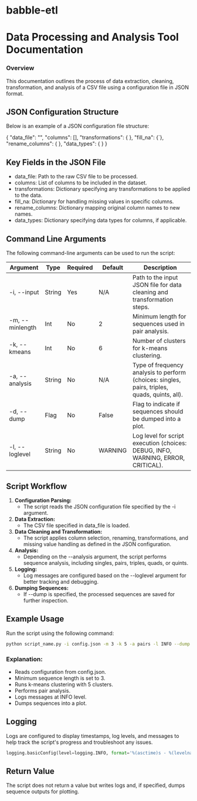 # babble-etl

# Data Processing and Analysis Tool Documentation

### Overview

This documentation outlines the process of data extraction, cleaning, transformation, and analysis of a CSV file using a configuration file in JSON format.


## JSON Configuration Structure
Below is an example of a JSON configuration file structure:

{
    "data_file": "",
    "columns": [],
    "transformations": { },
    "fill_na": {`},
    "rename_columns": { },
    "data_types": { }
}


## Key Fields in the JSON File
* data_file: Path to the raw CSV file to be processed.
* columns: List of columns to be included in the dataset.
* transformations: Dictionary specifying any transformations to be applied to the data.
* fill_na: Dictionary for handling missing values in specific columns.
* rename_columns: Dictionary mapping original column names to new names.
* data_types: Dictionary specifying data types for columns, if applicable.


## Command Line Arguments

The following command-line arguments can be used to run the script:

| Argument         | Type   | Required | Default | Description                                                                                   |
|------------------|--------|----------|---------|-----------------------------------------------------------------------------------------------|
| -i, --input      | String | Yes      | N/A     | Path to the input JSON file for data cleaning and transformation steps.                       |
| -m, --minlength  | Int    | No       | 2       | Minimum length for sequences used in pair analysis.                                           |
| -k, --kmeans     | Int    | No       | 6       | Number of clusters for k-means clustering.                                                    |
| -a, --analysis   | String | No       | N/A     | Type of frequency analysis to perform (choices: singles, pairs, triples, quads, quints, all). |
| -d, --dump       | Flag   | No       | False   | Flag to indicate if sequences should be dumped into a plot.                                   |
| -l, --loglevel   | String | No       | WARNING | Log level for script execution (choices: DEBUG, INFO, WARNING, ERROR, CRITICAL).              |


## Script Workflow

1. **Configuration Parsing:**
    * The script reads the JSON configuration file specified by the -i argument.
2. **Data Extraction:**
    * The CSV file specified in data_file is loaded.
3. **Data Cleaning and Transformation:**
    * The script applies column selection, renaming, transformations, and missing value handling as defined in the JSON configuration.
4. **Analysis:**
    * Depending on the --analysis argument, the script performs sequence analysis, including singles, pairs, triples, quads, or quints.
5. **Logging:**
    * Log messages are configured based on the --loglevel argument for better tracking and debugging.
6. **Dumping Sequences:**
    * If --dump is specified, the processed sequences are saved for further inspection.


## Example Usage

Run the script using the following command:

```bash
python script_name.py -i config.json -m 3 -k 5 -a pairs -l INFO --dump
```

### Explanation:
* Reads configuration from config.json.
* Minimum sequence length is set to 3.
* Runs k-means clustering with 5 clusters.
* Performs pair analysis.
* Logs messages at INFO level.
* Dumps sequences into a plot.


## Logging

Logs are configured to display timestamps, log levels, and messages to help track the script's progress and troubleshoot any issues.

```python
logging.basicConfig(level=logging.INFO, format='%(asctime)s - %(levelname)s - %(message)s')
```


## Return Value

The script does not return a value but writes logs and, if specified, dumps sequence outputs for plotting.
